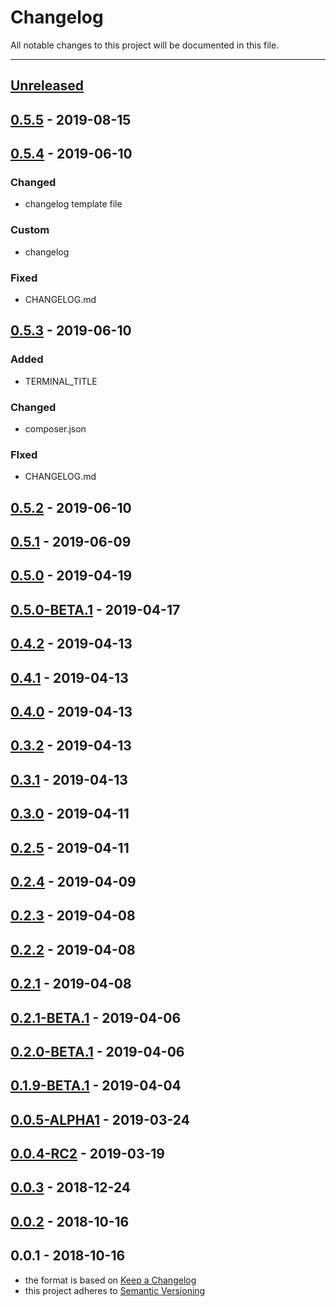 # Changelog
All notable changes to this project will be documented in this file.

---

<a name="unreleased"></a>
## [Unreleased]


<a name="0.5.5"></a>
## [0.5.5] - 2019-08-15

<a name="0.5.4"></a>
## [0.5.4] - 2019-06-10
### Changed
- changelog template file

### Custom
- changelog

### Fixed
- CHANGELOG.md


<a name="0.5.3"></a>
## [0.5.3] - 2019-06-10
### Added
- TERMINAL_TITLE

### Changed
- composer.json

### FIxed
- CHANGELOG.md


<a name="0.5.2"></a>
## [0.5.2] - 2019-06-10

<a name="0.5.1"></a>
## [0.5.1] - 2019-06-09

<a name="0.5.0"></a>
## [0.5.0] - 2019-04-19

<a name="0.5.0-BETA.1"></a>
## [0.5.0-BETA.1] - 2019-04-17

<a name="0.4.2"></a>
## [0.4.2] - 2019-04-13

<a name="0.4.1"></a>
## [0.4.1] - 2019-04-13

<a name="0.4.0"></a>
## [0.4.0] - 2019-04-13

<a name="0.3.2"></a>
## [0.3.2] - 2019-04-13

<a name="0.3.1"></a>
## [0.3.1] - 2019-04-13

<a name="0.3.0"></a>
## [0.3.0] - 2019-04-11

<a name="0.2.5"></a>
## [0.2.5] - 2019-04-11

<a name="0.2.4"></a>
## [0.2.4] - 2019-04-09

<a name="0.2.3"></a>
## [0.2.3] - 2019-04-08

<a name="0.2.2"></a>
## [0.2.2] - 2019-04-08

<a name="0.2.1"></a>
## [0.2.1] - 2019-04-08

<a name="0.2.1-BETA.1"></a>
## [0.2.1-BETA.1] - 2019-04-06

<a name="0.2.0-BETA.1"></a>
## [0.2.0-BETA.1] - 2019-04-06

<a name="0.1.9-BETA.1"></a>
## [0.1.9-BETA.1] - 2019-04-04

<a name="0.0.5-ALPHA1"></a>
## [0.0.5-ALPHA1] - 2019-03-24

<a name="0.0.4-RC2"></a>
## [0.0.4-RC2] - 2019-03-19

<a name="0.0.3"></a>
## [0.0.3] - 2018-12-24

<a name="0.0.2"></a>
## [0.0.2] - 2018-10-16

<a name="0.0.1"></a>
## 0.0.1 - 2018-10-16

[Unreleased]: https://github.com/alecrabbit/php-console-colour.git/compare/0.5.5...HEAD
[0.5.5]: https://github.com/alecrabbit/php-console-colour.git/compare/0.5.4...0.5.5
[0.5.4]: https://github.com/alecrabbit/php-console-colour.git/compare/0.5.3...0.5.4
[0.5.3]: https://github.com/alecrabbit/php-console-colour.git/compare/0.5.2...0.5.3
[0.5.2]: https://github.com/alecrabbit/php-console-colour.git/compare/0.5.1...0.5.2
[0.5.1]: https://github.com/alecrabbit/php-console-colour.git/compare/0.5.0...0.5.1
[0.5.0]: https://github.com/alecrabbit/php-console-colour.git/compare/0.5.0-BETA.1...0.5.0
[0.5.0-BETA.1]: https://github.com/alecrabbit/php-console-colour.git/compare/0.4.2...0.5.0-BETA.1
[0.4.2]: https://github.com/alecrabbit/php-console-colour.git/compare/0.4.1...0.4.2
[0.4.1]: https://github.com/alecrabbit/php-console-colour.git/compare/0.4.0...0.4.1
[0.4.0]: https://github.com/alecrabbit/php-console-colour.git/compare/0.3.2...0.4.0
[0.3.2]: https://github.com/alecrabbit/php-console-colour.git/compare/0.3.1...0.3.2
[0.3.1]: https://github.com/alecrabbit/php-console-colour.git/compare/0.3.0...0.3.1
[0.3.0]: https://github.com/alecrabbit/php-console-colour.git/compare/0.2.5...0.3.0
[0.2.5]: https://github.com/alecrabbit/php-console-colour.git/compare/0.2.4...0.2.5
[0.2.4]: https://github.com/alecrabbit/php-console-colour.git/compare/0.2.3...0.2.4
[0.2.3]: https://github.com/alecrabbit/php-console-colour.git/compare/0.2.2...0.2.3
[0.2.2]: https://github.com/alecrabbit/php-console-colour.git/compare/0.2.1...0.2.2
[0.2.1]: https://github.com/alecrabbit/php-console-colour.git/compare/0.2.1-BETA.1...0.2.1
[0.2.1-BETA.1]: https://github.com/alecrabbit/php-console-colour.git/compare/0.2.0-BETA.1...0.2.1-BETA.1
[0.2.0-BETA.1]: https://github.com/alecrabbit/php-console-colour.git/compare/0.1.9-BETA.1...0.2.0-BETA.1
[0.1.9-BETA.1]: https://github.com/alecrabbit/php-console-colour.git/compare/0.0.5-ALPHA1...0.1.9-BETA.1
[0.0.5-ALPHA1]: https://github.com/alecrabbit/php-console-colour.git/compare/0.0.4-RC2...0.0.5-ALPHA1
[0.0.4-RC2]: https://github.com/alecrabbit/php-console-colour.git/compare/0.0.3...0.0.4-RC2
[0.0.3]: https://github.com/alecrabbit/php-console-colour.git/compare/0.0.2...0.0.3
[0.0.2]: https://github.com/alecrabbit/php-console-colour.git/compare/0.0.1...0.0.2
- the format is based on [Keep a Changelog](https://keepachangelog.com/en/1.0.0/)
- this project adheres to [Semantic Versioning](https://semver.org/spec/v2.0.0.html)
